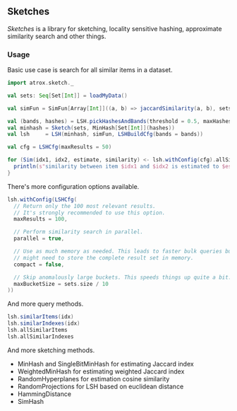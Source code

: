 ## Sketches

*Sketches* is a library for sketching, locality sensitive hashing,
approximate similarity search and other things.

### Usage

Basic use case is search for all similar items in a dataset.

```scala
import atrox.sketch._

val sets: Seq[Set[Int]] = loadMyData()

val simFun = SimFun[Array[Int]]((a, b) => jaccardSimilarity(a, b), sets)

val (bands, hashes) = LSH.pickHashesAndBands(threshold = 0.5, maxHashes = 64)
val minhash = Sketch(sets, MinHash[Set[Int]](hashes))
val lsh     = LSH(minhash, simFun, LSHBuildCfg(bands = bands))

val cfg = LSHCfg(maxResults = 50)

for (Sim(idx1, idx2, estimate, similarity) <- lsh.withConfig(cfg).allSimilarItems) {
  println(s"similarity between item $idx1 and $idx2 is estimated to $estimate")
}
```

There's more configuration options available.

```scala
lsh.withConfig(LSHCfg(
  // Return only the 100 most relevant results.
  // It's strongly recommended to use this option.
  maxResults = 100,

  // Perform similarity search in parallel.
  parallel = true,

  // Use as much memory as needed. This leads to faster bulk queries but
  // might need to store the complete result set in memory.
  compact = false,

  // Skip anomalously large buckets. This speeds things up quite a bit.
  maxBucketSize = sets.size / 10
))
```

And more query methods.

```scala
lsh.similarItems(idx)
lsh.similarIndexes(idx)
lsh.allSimilarItems
lsh.allSimilarIndexes
```

And more sketching methods.

- MinHash and SingleBitMinHash for estimating Jaccard index
- WeightedMinHash for estimating weighted Jaccard index
- RandomHyperplanes for estimation cosine similarity
- RandomProjections for LSH based on euclidean distance
- HammingDistance
- SimHash
